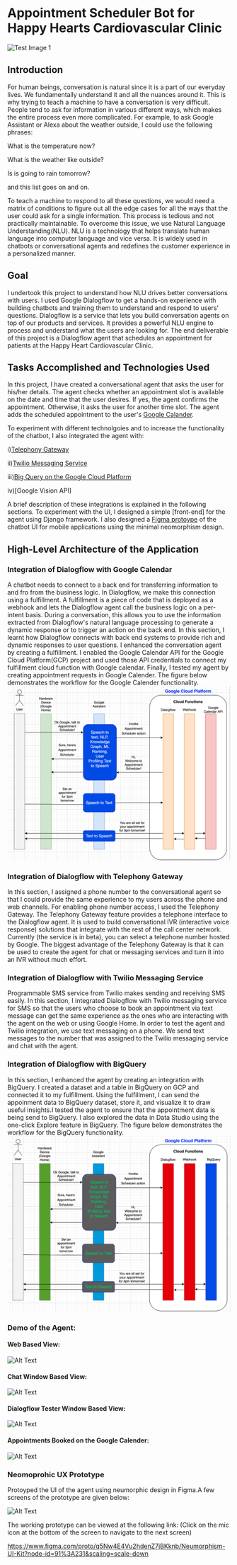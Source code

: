 # Appointment Scheduler Bot for Happy Hearts Cardiovascular Clinic

![Test Image 1](logo.png)

## Introduction
For human beings, conversation is natural since it is a part of our everyday lives. We fundamentally understand it and all the nuances around it. This is why trying to teach a machine to have a conversation is very difficult. People tend to ask for information in various different ways, which makes the entire process even more complicated. For example, to ask Google Assistant or Alexa about the weather outside, I could use the following phrases:

What is the temperature now?

What is the weather like outside?

Is is going to rain tomorrow?

and this list goes on and on. 

To teach a machine to respond to all these questions, we would need a matrix of conditions to figure out all the edge cases for all the ways that the user could ask for a single information. This process is tedious and not practically maintainable. To overcome this issue, we use Natural Language Understanding(NLU). NLU is a technology that helps translate human language into computer language and vice versa. It is widely used in chatbots or conversational agents and redefines the customer experience in a personalized manner.

## Goal
I undertook this project to understand how NLU drives better conversations with users. I used Google Dialogflow to get a hands-on experience with building chatbots and training them to understand and respond to users' questions. Dialogflow is a service that lets you build conversation agents on top of our products and services. It provides a powerful NLU engine to process and understand what the users are looking for. The end deliverable of this project is a Dialogflow agent that schedules an appointment for patients at the Happy Heart Cardiovascular Clinic.

## Tasks Accomplished and Technologies Used
In this project, I have created a conversational agent that asks the user for his/her details. The agent checks whether an appointment slot is available on the date and time that the user desires. If yes, the agent confirms the appointment. Otherwise, it asks the user for another time slot. The agent adds the scheduled appointment to the user's [Google Calander](#integration-of-dialogflow-with-google-calendar).

To experiment with different technolgoies and to increase the functionality of the chatbot, I also integrated the agent with:

i)[Telephony Gateway](#integration-of-dialogflow-with-telephony-gateway)

ii)[Twilio Messaging Service](#integration-of-dialogflow-with-twilio-messaging-service)

iii)[Big Query on the Google Cloud Platform](#integration-of-dialogflow-with-bigquery)

iv)[Google Vision API]

A brief description of these integrations is explained in the following sections. To experiment with the UI, I designed a simple [front-end] for the agent using Django framework. I also designed a [Figma protoype](#neomoprohic-ux-prototype) of the chatbot UI for mobile applications using the minimal neomorphism design. 

## High-Level Architecture of the Application

### Integration of Dialogflow with Google Calendar

A chatbot needs to connect to a back end for transferring information to and fro from the business logic. In Dialogflow, we make this connection using a fulfillment. A fulfillment is a piece of code that is deployed as a webhook and lets the Dialogflow agent call the business logic on a per-intent basis. During a conversation, this allows you to use the information extracted from Dialogflow's natural language processing to generate a dynamic response or to trigger an action on the back end. 
In this section, I learnt how Dialogflow connects with back end systems to provide rich and dynamic responses to user questions. I enhanced the conversation agent by creating a fulfillment. I enabled the Google Calendar API for the Google Cloud Platform(GCP) project and used those API credentials to connect my fulfillment cloud function with Google calendar. Finally, I tested my agent by creating appointment requests in Google Calender. The figure below demonstrates the workflow for the Google Calender functionality.
![Test-Image2](test-image2.png)

### Integration of Dialogflow with Telephony Gateway

In this section, I assigned a phone number to the conversational agent so that I could provide the same experience to my users across the phone and web channels. For enabling phone number access, I used the Telephony Gateway. The Telephony Gateway feature provides a telephone interface to the Dialogflow agent. It is used to build conversational IVR (interactive voice response) solutions that integrate with the rest of the call center network. Currently (the service is in beta), you can select a telephone number hosted by Google. The biggest advantage of the Telephony Gateway is that it can be used to create the agent for chat or messaging services and turn it into an IVR without much effort.

### Integration of Dialogflow with Twilio Messaging Service

Programmable SMS service from Twilio makes sending and receiving SMS easily. In this section, I integrated Dialogflow with Twilio messaging service for SMS so that the users who choose to book an appointment via text message can get the same experience as the ones who are interacting with the agent on the web or using Google Home. In order to test the agent and Twilio integration, we use text messaging on a phone. We send text messages to the number that was assigned to the Twilio messaging service and chat with the agent.

### Integration of Dialogflow with BigQuery

In this section, I enhanced the agent by creating an integration with BigQuery. I created a dataset and a table in BigQuery on GCP and connected it to my fulfillment. Using the fulfillment, I can send the appoinment data to BigQuery dataset, store it, and visualize it to draw useful insights.I tested the agent to ensure that the appointment data is being send to BigQuery. I also explored the data in Data Studio using the one-click Explore feature in BigQuery. The figure below demonstrates the workflow for the BigQuery functionality.
![Test-Image3](test-image3.png)

### Demo of the Agent:

#### Web Based View:

![Alt Text](https://media.giphy.com/media/W64Hu7Z4kboJWDmv5y/giphy.gif)


#### Chat Window Based View:

![Alt Text](https://media.giphy.com/media/hT1XJXS5UNx2VLRKun/giphy.gif)

#### Dialogflow Tester Window Based View: 

![Alt Text](Img1.gif)

#### Appointments Booked on the Google Calender:  

![Alt Text](CalView.png)

### Neomoprohic UX Prototype

Protoyped the UI of the agent using neumorphic design in Figma.A few screens of the prototype are given below:

![Alt Text](UI.png)

The working prototype can be viewed at the following link: (Click on the mic icon at the bottom of the screen to navigate to the next screen)

https://www.figma.com/proto/q5Nw4E4Vu2hdenZ7jBKknb/Neumorphism-UI-Kit?node-id=91%3A231&scaling=scale-down


